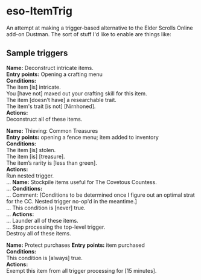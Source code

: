 # eso-ItemTrig
An attempt at making a trigger-based alternative to the Elder Scrolls Online add-on Dustman. The sort of stuff I'd like to enable are things like:

## Sample triggers

**Name:** Deconstruct intricate items.  
**Entry points:** Opening a crafting menu  
**Conditions:**  
The item [is] intricate.  
You [have not] maxed out your crafting skill for this item.  
The item [doesn’t have] a researchable trait.  
The item's trait [is not] [Nirnhoned].  
**Actions:**  
Deconstruct all of these items.

**Name:** Thieving: Common Treasures  
**Entry points:** opening a fence menu; item added to inventory  
**Conditions:**  
The item [is] stolen.  
The item [is] [treasure].  
The item’s rarity is [less than green].  
**Actions:**  
Run nested trigger.  
... **Name:** Stockpile items useful for The Covetous Countess.  
... **Conditions:**  
... Comment: [Conditions to be determined once I figure out an optimal strat for the CC. Nested trigger no-op'd in the meantime.]  
... This condition is [never] true.  
... **Actions:**  
... Launder all of these items.  
... Stop processing the top-level trigger.  
Destroy all of these items.

**Name:** Protect purchases
**Entry points:** item purchased  
**Conditions:**  
This condition is [always] true.  
**Actions:**  
Exempt this item from all trigger processing for [15 minutes].
